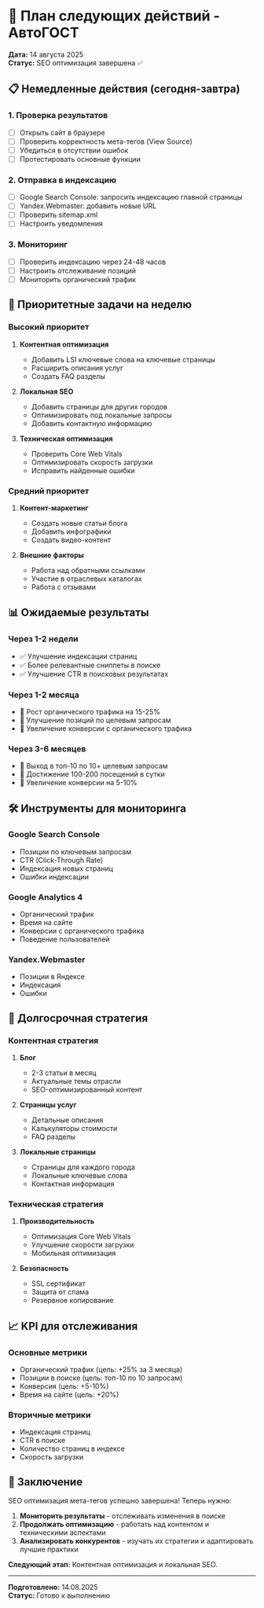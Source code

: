 # 🚀 План следующих действий - АвтоГОСТ

**Дата:** 14 августа 2025  
**Статус:** SEO оптимизация завершена ✅

## 📋 Немедленные действия (сегодня-завтра)

### 1. Проверка результатов
- [ ] Открыть сайт в браузере
- [ ] Проверить корректность мета-тегов (View Source)
- [ ] Убедиться в отсутствии ошибок
- [ ] Протестировать основные функции

### 2. Отправка в индексацию
- [ ] Google Search Console: запросить индексацию главной страницы
- [ ] Yandex.Webmaster: добавить новые URL
- [ ] Проверить sitemap.xml
- [ ] Настроить уведомления

### 3. Мониторинг
- [ ] Проверить индексацию через 24-48 часов
- [ ] Настроить отслеживание позиций
- [ ] Мониторить органический трафик

## 🎯 Приоритетные задачи на неделю

### Высокий приоритет
1. **Контентная оптимизация**
   - Добавить LSI ключевые слова на ключевые страницы
   - Расширить описания услуг
   - Создать FAQ разделы

2. **Локальная SEO**
   - Добавить страницы для других городов
   - Оптимизировать под локальные запросы
   - Добавить контактную информацию

3. **Техническая оптимизация**
   - Проверить Core Web Vitals
   - Оптимизировать скорость загрузки
   - Исправить найденные ошибки

### Средний приоритет
1. **Контент-маркетинг**
   - Создать новые статьи блога
   - Добавить инфографики
   - Создать видео-контент

2. **Внешние факторы**
   - Работа над обратными ссылками
   - Участие в отраслевых каталогах
   - Работа с отзывами

## 📊 Ожидаемые результаты

### Через 1-2 недели
- ✅ Улучшение индексации страниц
- ✅ Более релевантные сниппеты в поиске
- ✅ Улучшение CTR в поисковых результатах

### Через 1-2 месяца
- 🎯 Рост органического трафика на 15-25%
- 🎯 Улучшение позиций по целевым запросам
- 🎯 Увеличение конверсии с органического трафика

### Через 3-6 месяцев
- 🎯 Выход в топ-10 по 10+ целевым запросам
- 🎯 Достижение 100-200 посещений в сутки
- 🎯 Увеличение конверсии на 5-10%

## 🛠️ Инструменты для мониторинга

### Google Search Console
- Позиции по ключевым запросам
- CTR (Click-Through Rate)
- Индексация новых страниц
- Ошибки индексации

### Google Analytics 4
- Органический трафик
- Время на сайте
- Конверсии с органического трафика
- Поведение пользователей

### Yandex.Webmaster
- Позиции в Яндексе
- Индексация
- Ошибки

## 🔄 Долгосрочная стратегия

### Контентная стратегия
1. **Блог**
   - 2-3 статьи в месяц
   - Актуальные темы отрасли
   - SEO-оптимизированный контент

2. **Страницы услуг**
   - Детальные описания
   - Калькуляторы стоимости
   - FAQ разделы

3. **Локальные страницы**
   - Страницы для каждого города
   - Локальные ключевые слова
   - Контактная информация

### Техническая стратегия
1. **Производительность**
   - Оптимизация Core Web Vitals
   - Улучшение скорости загрузки
   - Мобильная оптимизация

2. **Безопасность**
   - SSL сертификат
   - Защита от спама
   - Резервное копирование

## 📈 KPI для отслеживания

### Основные метрики
- Органический трафик (цель: +25% за 3 месяца)
- Позиции в поиске (цель: топ-10 по 10 запросам)
- Конверсия (цель: +5-10%)
- Время на сайте (цель: +20%)

### Вторичные метрики
- Индексация страниц
- CTR в поиске
- Количество страниц в индексе
- Скорость загрузки

## 🎉 Заключение

SEO оптимизация мета-тегов успешно завершена! Теперь нужно:

1. **Мониторить результаты** - отслеживать изменения в поиске
2. **Продолжать оптимизацию** - работать над контентом и техническими аспектами
3. **Анализировать конкурентов** - изучать их стратегии и адаптировать лучшие практики

**Следующий этап:** Контентная оптимизация и локальная SEO.

---

**Подготовлено:** 14.08.2025  
**Статус:** Готово к выполнению
